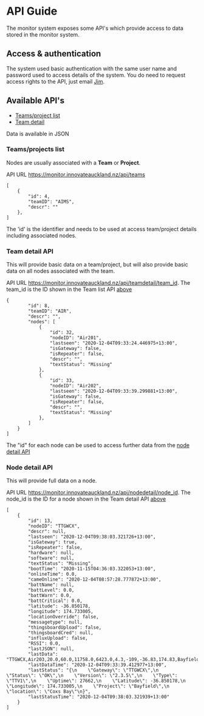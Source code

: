 # API Guide

The monitor system exposes some API's which provide access to data stored in the monitor system.

## Access & authentication
The system used basic authentication with the same user name and password used to access details of the system. You do need to request access rights to the API, just email [Jim](mailto:westji@aklc.govt.nz).

## Available API's

* [Teams/project list](#Teams/projects)
* [Team detail](#Team)

Data is available in JSON

### Teams/projects list

Nodes are usually associated with a **Team** or **Project**. 

API URL <https://monitor.innovateauckland.nz/api/teams>

```
[
    {
        "id": 4,
        "teamID": "AIMS",
        "descr": ""
    },
]
```
The 'id' is the identifier and needs to be used at access team/project details including associated nodes.

### Team detail API

This will provide basic data on a team/project, but will also provide basic data on all nodes associated with the team.

API URL <https://monitor.innovateauckland.nz/api/teamdetail/team_id>. The team_id is the ID shown in the Team list API [above](#Teams/projects)

```
{
        "id": 8,
        "teamID": "AIR",
        "descr": "",
        "nodes": [
            {
                "id": 32,
                "nodeID": "Air201",
                "lastseen": "2020-12-04T09:33:24.446975+13:00",
                "isGateway": false,
                "isRepeater": false,
                "descr": "",
                "textStatus": "Missing"
            },
            {
                "id": 33,
                "nodeID": "Air202",
                "lastseen": "2020-12-04T09:33:39.299881+13:00",
                "isGateway": false,
                "isRepeater": false,
                "descr": "",
                "textStatus": "Missing"
            },
        ]
    }
]
```
The "id" for each node can be used to access further data from the [node detail API](#node)

### Node detail API

This will provide full data on a node.

API URL <https://monitor.innovateauckland.nz/api/nodedetail/node_id>. The node_id is the ID for a node shown in the Team detail API [above](#Teams)

```
[
    {
        "id": 13,
        "nodeID": "TTGWCX",
        "descr": null,
        "lastseen": "2020-12-04T09:38:03.321726+13:00",
        "isGateway": true,
        "isRepeater": false,
        "hardware": null,
        "software": null,
        "textStatus": "Missing",
        "bootTime": "2020-11-15T04:36:03.322053+13:00",
        "onlineTime": 0.0,
        "cameOnline": "2020-12-04T08:57:28.777872+13:00",
        "battName": null,
        "battLevel": 0.0,
        "battWarn": 0.0,
        "battCritical": 0.0,
        "latitude": -36.850178,
        "longitude": 174.733005,
        "locationOverride": false,
        "messagetype": null,
        "thingsboardUpload": false,
        "thingsboardCred": null,
        "influxUpload": false,
        "RSSI": 0.0,
        "lastJSON": null,
        "lastData": "TTGWCX,Air203,20.0,60.0,11758.0,6423.0,4.3,-109,-36.83,174.83,Bayfield",
        "lastDataTime": "2020-12-04T09:33:39.412977+13:00",
        "lastStatus": "{\n    \"Gateway\": \"TTGWCX\",\n    \"Status\": \"OK\",\n    \"Version\": \"2.3.5\",\n    \"Type\": \"TTV1\",\n    \"Uptime\": 27662,\n    \"Latitude\": -36.850178,\n    \"Longitude\": 174.733005,\n    \"Project\": \"Bayfield\",\n    \"location\": \"Coxs Bay\"\n}",
        "lastStatusTime": "2020-12-04T09:38:03.321939+13:00"
    }
]
```

